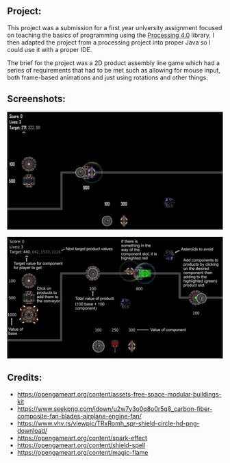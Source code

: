 ## Project:
This project was a submission for a first year university assignment focused on teaching the basics of
programming using the [Processing 4.0](https://processing.org) library, I then adapted the project from a processing
project into proper Java so I could use it with a proper IDE.

The brief for the project was a 2D product assembly line game which had a series of requirements that had to be
met such as allowing for mouse input, both frame-based animations and just using rotations and other things.

## Screenshots:

![Screenshot of actual gameplay of the game](./share/Gameplay.png)

![Tutorial screenshot included in the game](./share/Tutorial.png)

## Credits:
 - https://opengameart.org/content/assets-free-space-modular-buildings-kit
 - https://www.seekpng.com/idown/u2w7y3o0q8o0r5q8_carbon-fiber-composite-fan-blades-airplane-engine-fan/
 - https://www.vhv.rs/viewpic/TRxRomh_spr-shield-circle-hd-png-download/
 - https://opengameart.org/content/spark-effect
 - https://opengameart.org/content/shield-spell
 - https://opengameart.org/content/magic-flame

